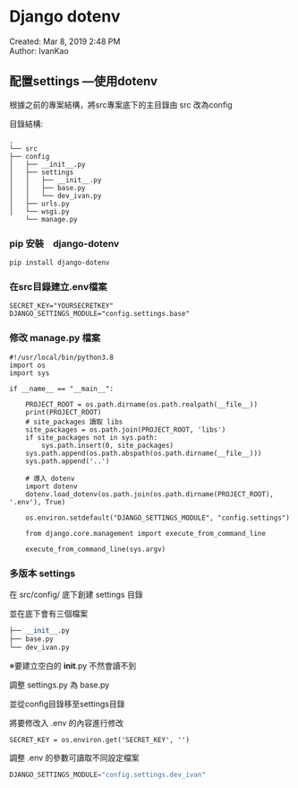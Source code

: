 # Django dotenv

Created: Mar 8, 2019 2:48 PM  
Author: IvanKao

## 配置settings —使用dotenv

根據之前的專案結構，將src專案底下的主目錄由 src 改為config

目錄結構:

```
.
└── src
├── config
│   ├── __init__.py
│   ├── settings
│   │   ├── __init__.py
│   │   ├── base.py
│   │   └── dev_ivan.py
│   ├── urls.py
│   └── wsgi.py
	└── manage.py
```

### pip 安裝　django-dotenv

```
pip install django-dotenv
```

### 在src目錄建立.env檔案

```
SECRET_KEY="YOURSECRETKEY"
DJANGO_SETTINGS_MODULE="config.settings.base"
```

### 修改 manage.py 檔案

```
#!/usr/local/bin/python3.8
import os
import sys

if __name__ == "__main__":
    
    PROJECT_ROOT = os.path.dirname(os.path.realpath(__file__))
    print(PROJECT_ROOT)
    # site_packages 讀取 libs
    site_packages = os.path.join(PROJECT_ROOT, 'libs')
    if site_packages not in sys.path:
        sys.path.insert(0, site_packages)
    sys.path.append(os.path.abspath(os.path.dirname(__file__)))
    sys.path.append('..')

    # 導入 dotenv
    import dotenv
    dotenv.load_dotenv(os.path.join(os.path.dirname(PROJECT_ROOT), '.env'), True)

    os.environ.setdefault("DJANGO_SETTINGS_MODULE", "config.settings")

    from django.core.management import execute_from_command_line

    execute_from_command_line(sys.argv)
```

### 多版本 settings

在 src/config/ 底下創建 settings 目錄

並在底下會有三個檔案

```python
├── __init__.py
├── base.py
└── dev_ivan.py
```

※要建立空白的 __init__.py 不然會讀不到

調整 settings.py 為 base.py

並從config目錄移至settings目錄

將要修改入 .env 的內容進行修改

```
SECRET_KEY = os.environ.get('SECRET_KEY', '')
```


調整 .env 的參數可讀取不同設定檔案

```python
DJANGO_SETTINGS_MODULE="config.settings.dev_ivan"
```
